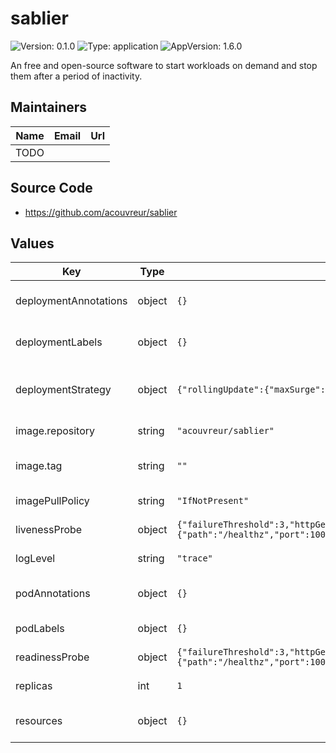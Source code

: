 # sablier

![Version: 0.1.0](https://img.shields.io/badge/Version-0.1.0-informational?style=flat-square) ![Type: application](https://img.shields.io/badge/Type-application-informational?style=flat-square) ![AppVersion: 1.6.0](https://img.shields.io/badge/AppVersion-1.6.0-informational?style=flat-square)

An free and open-source software to start workloads on demand and stop them after a period of inactivity.

## Maintainers

| Name | Email | Url |
| ---- | ------ | --- |
| TODO | <TODO> |  |

## Source Code

* <https://github.com/acouvreur/sablier>

## Values

| Key | Type | Default | Description |
|-----|------|---------|-------------|
| deploymentAnnotations | object | `{}` | Annotations for all deployed Deployments |
| deploymentLabels | object | `{}` | Labels for all deployed Deployments |
| deploymentStrategy | object | `{"rollingUpdate":{"maxSurge":"25%","maxUnavailable":"25%"},"type":"RollingUpdate"}` | Deployment strategy for all deployed Deployments |
| image.repository | string | `"acouvreur/sablier"` | Sablier image repository |
| image.tag | string | `""` | Sablier image tag (deafult) appVersion |
| imagePullPolicy | string | `"IfNotPresent"` | Sablier imagePullPolicy |
| livenessProbe | object | `{"failureThreshold":3,"httpGet":{"path":"/healthz","port":10000},"initialDelaySeconds":5,"periodSeconds":5,"successThreshold":1,"timeoutSeconds":1}` | Sablier livenessProbe |
| logLevel | string | `"trace"` | Sablier log level |
| podAnnotations | object | `{}` | Annotations for all deployed pods |
| podLabels | object | `{}` | Labels for all deployed pods |
| readinessProbe | object | `{"failureThreshold":3,"httpGet":{"path":"/healthz","port":10000},"initialDelaySeconds":5,"periodSeconds":5,"successThreshold":1,"timeoutSeconds":1}` | Sablier readinessProbe |
| replicas | int | `1` | Sablier's replicas |
| resources | object | `{}` | Resource limits and requests for sablier |

